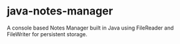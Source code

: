 # java-notes-manager
A console based Notes Manager built in Java using FileReader and FileWriter for persistent storage. 
